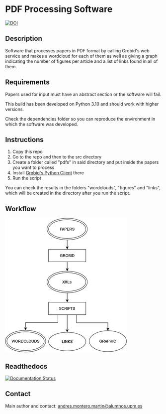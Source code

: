 # PDF Processing Software

[![DOI](https://zenodo.org/badge/DOI/10.5281/zenodo.7708015.svg)](https://doi.org/10.5281/zenodo.7708015)

## Description

Software that processes papers in PDF format by calling Grobid's web service and makes a wordcloud for each of them as well as giving a graph indicating the number of figures per article and a list of links found in all of them.

## Requirements

Papers used for input must have an abstract section or the software will fail.

This build has been developed on Python 3.10 and should work with higher versions.

Check the dependencies folder so you can reproduce the environment in which the software was developed.

## Instructions

1. Copy this repo
2. Go to the repo and then to the src directory
2. Create a folder called "pdfs" in said directory and put inside the papers you want to process
3. Install [Grobid's Python Client](https://github.com/kermitt2/grobid_client_python) there
4. Run the script

You can check the results in the folders "wordclouds", "figures" and "links", which will be created in the directory after you run the script.

## Workflow

![This is a total mess!](/assets/workflow.png "Software's Workflow")

## Readthedocs

[![Documentation Status](https://readthedocs.org/projects/openscienceai/badge/?version=latest)](https://openscienceai.readthedocs.io/en/latest/?badge=latest)

## Contact

Main author and contact: andres.montero.martin@alumnos.upm.es
